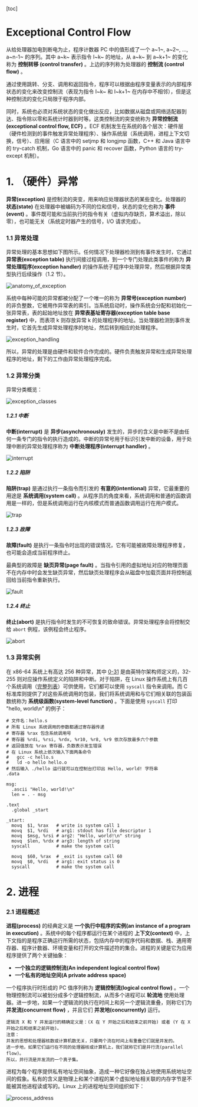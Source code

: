 [toc]

# Exceptional Control Flow

从给处理器加电到断电为止，程序计数器 PC 中的值形成了一个 a~1~, a~2~, ..., a~n-1~ 的序列。其中 a~k~ 表示指令 I~k~ 的地址，从 a~k~ 到 a~k+1~ 的变化称为 **控制转移 (control transfer)** 。上边的序列称为处理器的 **控制流 (control flow)** 。

通过使用跳转、分支、调用和返回指令，程序可以根据由程序变量表示的内部程序状态的变化来改变控制流（表现为指令 I~k~ 和 I~k+1~ 在内存中不相邻），但是这种控制流的变化只局限于程序内部。

同时，系统也必须对系统状态的变化做出反应，比如数据从磁盘或网络适配器到达、指令除以零和系统计时器到时等。这类控制流的突变统称为 **异常控制流 (exceptional control flow, ECF)** 。ECF 机制发生在系统的各个层次：硬件层（硬件检测到的事件触发异常处理程序）、操作系统层（系统调用，进程上下文切换，信号）、应用层（C 语言中的 setjmp 和 longjmp 函数，C++ 和 Java 语言中的 try-catch 机制，Go 语言中的 panic 和 recover 函数，Python 语言的 try-except 机制）。

# 1. （硬件）异常

**异常(exception)** 是控制流的突变，用来响应处理器状态的某些变化。处理器的 **状态(state)** 在处理器中被编码为不同的位和信号，状态的变化也称为 **事件(event)** 。事件既可能和当前执行的指令有关（虚拟内存缺页，算术溢出，除以零），也可能无关（系统定时器产生的信号，I/O 请求完成）。

### 1.1 异常处理

异常处理的基本思想如下图所示。任何情况下处理器检测到有事件发生时，它通过 **异常表(exception table)** 执行间接过程调用，到一个专门处理此类事件的称为 **异常处理程序(exception handler)** 的操作系统子程序中处理异常，然后根据异常类型执行后续操作（1.2 节）。

![anatomy_of_exception](assets/anatomy_of_exception.png)

系统中每种可能的异常都被分配了一个唯一的称为 **异常号(exception number)** 的非负整数，它被用作异常表的索引。当系统启动时，操作系统会分配和初始化一张异常表，表的起始地址放在 **异常表基址寄存器(exception table base register)** 中，而表项 k 则存放异常 k 的处理程序的地址。当处理器检测到事件发生时，它首先生成异常处理程序的地址，然后转到相应的处理程序。

![exception_handling](assets/exception_handling.png)

所以，异常的处理是由硬件和软件合作完成的。硬件负责触发异常和生成异常处理程序的地址，剩下的工作由异常处理程序完成。

### 1.2 异常分类

异常分类概览：

![exception_classes](assets/exception_classes.png)

##### 1.2.1 中断

**中断(interrupt)** 是 **异步(asynchronously)** 发生的，异步的含义是中断不是由任何一条专门的指令的执行造成的。中断的异常号用于标识引发中断的设备，用于处理中断的异常处理程序称为 **中断处理程序(interrupt handler)** 。

![interrupt](assets/interrupt.png)

##### 1.2.2 陷阱

**陷阱(trap)** 是通过执行一条指令而引发的 **有意的(intentional)** 异常，它最重要的用途是 **系统调用(system call)** 。从程序员的角度来看，系统调用和普通的函数调用是一样的，但是系统调用运行在内核模式而普通函数调用运行在用户模式。

![trap](assets/trap.png)

##### 1.2.3 故障

**故障(fault)** 是执行一条指令时出现的错误情况，它有可能被故障处理程序修复，也可能会造成当前程序终止。

最典型的故障是 **缺页异常(page fault)** 。当指令引用的虚拟地址对应的物理页面不在内存中时会发生缺页异常，然后缺页处理程序会从磁盘中加载页面并将控制返回给当前指令重新执行。

![fault](assets/fault.png)

##### 1.2.4 终止

**终止(abort)** 是执行指令时发生的不可恢复的致命错误。异常处理程序会将控制交给 `abort` 例程，该例程会终止程序。

![abort](assets/abort.png)

### 1.3 异常实例

在 x86-64 系统上有高达 256 种异常，其中 [0-31](https://wiki.osdev.org/Exceptions) 是由英特尔架构师定义的，32-255 则对应操作系统定义的陷阱和中断。对于陷阱，在 Linux 操作系统上有几百个系统调用（[完整列表](https://github.com/torvalds/linux/blob/master/arch/x86/entry/syscalls/syscall_64.tbl)）可供使用，它们都可以使用 `syscall` 指令来调用。而 C 标准库则提供了对这些系统调用的包装，我们将系统调用和与它们相关联的包装函数统称为 **系统级函数(system-level function)** 。下面是使用 `syscall` 打印 "hello, world\n" 的例子：

```assembly
# 文件名：hello.s
# 所有 Linux 系统调用的参数都通过寄存器传递
# 寄存器 %rax 包含系统调用号
# 寄存器 %rdi, %rsi, %rdx, %r10, %r8, %r9 依次存放最多六个参数
# 返回值放在 %rax 寄存器，负数表示发生错误
# 在 Linux 系统上依次输入下面两条命令
#   gcc -c hello.s
#   ld -o hello hello.o
# 然后输入 ./hello 运行就可以在控制台打印出 Hello, world! 字符串
.data

msg:
  .ascii "Hello, world!\n"
  len = . - msg

.text
  .global _start

_start:
  movq  $1, %rax   # write is system call 1
  movq  $1, %rdi   # arg1: stdout has file descriptor 1
  movq  $msg, %rsi # arg2: "Hello, world!\n" string
  movq  $len, %rdx # arg3: length of string
  syscall          # make the system call

  movq  $60, %rax  # _exit is system call 60
  movq  $0, %rdi   # arg1: exit status is 0
  syscall          # make the system call

```

# 2. 进程

### 2.1 进程概述

**进程(process)** 的经典定义是 **一个执行中程序的实例(an instance of a program in execution)** 。系统中的每个程序都运行在某个进程的 **上下文(context)** 中，上下文指的是程序正确运行所需的状态，包括内存中的程序代码和数据、栈、通用寄存器、程序计数器、环境变量和打开的文件描述符的集合。进程的关键是它为应用程序提供了两个关键抽象：

- **一个独立的逻辑控制流(An independent logical control flow)**
- **一个私有的地址空间(A private address space)**

一个程序执行时形成的 PC 值序列称为 **逻辑控制流(logical control flow)** 。一个物理控制流可以被划分成多个逻辑控制流，从而多个进程可以 **轮流地** 使用处理器。进一步地，如果一个逻辑流的执行在时间上和另一个逻辑流重叠，则称它们为 **并发流(concurrent flow)** ，并且它们 **并发地(concurrently)** 运行。

```
逻辑流 X 和 Y 并发运行的精确定义是：(X 在 Y 开始之后和结束之前开始) 或者 (Y 在 X 开始之后和结束之前开始)。
注意：
并发的思想和处理器核数或计算机数无关，只要两个流在时间上有重叠它们就是并发的。
进一步地，如果它们运行在不同的处理器核或计算机上，我们就称它们是并行流(parallel flow)。
所以，并行流是并发流的一个真子集。
```

进程为每个程序提供私有地址空间抽象，造成一种它好像在独占地使用系统地址空间的假象。私有的含义是物理上和某个进程的某个虚拟地址相关联的内存字节是不能被其他进程读或写的。Linux 上的进程地址空间组织如下：

![process_address](assets/process_address.png)
